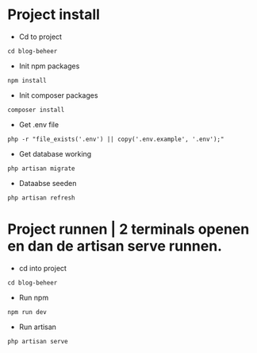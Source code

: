 # Project install
- Cd to project
```
cd blog-beheer
```
- Init npm packages
```
npm install
```
- Init composer packages
```
composer install
```
- Get .env file
```
php -r "file_exists('.env') || copy('.env.example', '.env');"
```
- Get database working
```
php artisan migrate
```
- Dataabse seeden
```
php artisan refresh
```

# Project runnen | 2 terminals openen en dan de artisan serve runnen.
- cd into project
```
cd blog-beheer
```
- Run npm
```
npm run dev
```
- Run artisan
```
php artisan serve
```
